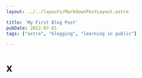 ```yaml
---
layout: ../../layouts/MarkdownPostLayout.astro

title: 'My First Blog Post'
pubDate: 2022-07-01
tags: ["astro", "blogging", "learning in public"]

---
```

# x